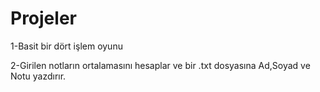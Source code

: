# Projeler
1-Basit bir dört işlem oyunu

2-Girilen notların ortalamasını hesaplar ve bir .txt dosyasına Ad,Soyad ve Notu yazdırır.
